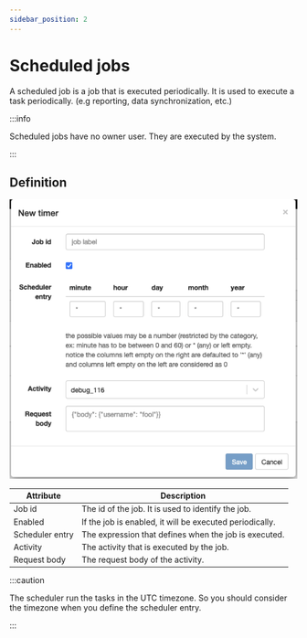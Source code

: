 ```yaml
---
sidebar_position: 2
---
```


# Scheduled jobs

A scheduled job is a job that is executed periodically. It is used to execute a task periodically. (e.g reporting, data synchronization, etc.)

:::info

Scheduled jobs have no owner user. They are executed by the system.

:::

## Definition

![Scheduled job definition](img/new-scheduled-job.png)

| Attribute | Description |
| --------- | ----------- |
| Job id | The id of the job. It is used to identify the job. |
| Enabled | If the job is enabled, it will be executed periodically. |
| Scheduler entry | The expression that defines when the job is executed. |
| Activity | The activity that is executed by the job. |    
| Request body | The request body of the activity. |

:::caution

The scheduler run the tasks in the UTC timezone. So you should consider the timezone when you define the scheduler entry.

:::